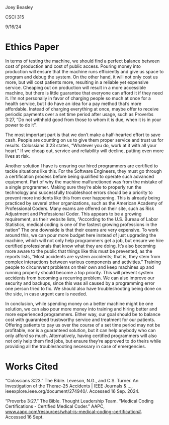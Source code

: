 Joey Beasley

CSCI 315

9/16/24

Ethics Paper
========
In terms of testing the machine, we should find a perfect balance between cost of production and cost of public access. Pouring money into production will ensure that the machine runs efficiently and give us space to program and debug the system. On the other hand, it will not only cost us more, but will cost patients more, resulting in a reliable yet expensive service. Cheaping out on production will result in a more accessible machine, but there is little guarantee that everyone can afford it if they need it. I’m not personally in favor of charging people so much at once for a health service, but I do have an idea for a pay method that’s more affordable. Instead of charging everything at once, maybe offer to receive periodic payments over a set time period after usage, such as Proverbs 3:27, “Do not withhold good from those to whom it is due, when it is in your power to do it”.

The most important part is that we don’t make a half-hearted effort to save cash. People are counting on us to give them proper service and trust us for results. Colossians 3:23 states, “Whatever you do, work at it with all your heart.” If we cheap out, service and reliability will decline, putting even more lives at risk.

Another solution I have is ensuring our hired programmers are certified to tackle situations like this. For the Software Engineers, they must go through a certification process before being qualified to operate such advanced equipment. Part of why the machine malfunctioned was from the mistake of a single programmer. Making sure they’re able to properly run the technology and successfully troubleshoot errors should be a priority to prevent more incidents like this from ever happening. This is already being practiced by several other organizations, such as the American Academy of Professional Coders. Many exams are offered on their site, such as Risk Adjustment and Professional Coder. This appears to be a growing requirement, as their website lists, “According to the U.S. Bureau of Labor Statistics, medical coding is one of the fastest growing professions in the nation” The one downside is that their exams are very expensive. To work around this, we can pour more budget here instead of just upgrading the machine, which will not only help programmers get a job, but ensure we hire certified professionals that know what they are doing. It’s also becoming more aware to the public that things like this must be prevented, as the reports lists, “Most accidents are system accidents; that is, they stem from complex interactions between various components and activities.” Training people to circumvent problems on their own and keep machines up and running properly should become a top priority. This will prevent system accidents from becoming a recurring problem. We can also improve our security and backups, since this was all caused by a programming error one person tried to fix. We should also have troubleshooting being done on the side, in case urgent care is needed.

In conclusion, while spending money on a better machine might be one solution, we can also pour more money into training and hiring better and more experienced programmers. Either way, our goal should be to balance cost with guaranteed trustworthy service and treatment for our patients. Offering patients to pay us over the course of a set time period may not be profitable, nor is a guaranteed solution, but it can help anybody who can only afford so much. Alternatively, having certified programmers will also not only help them find jobs, but ensure they’re approved to do theirs while providing all the troubleshooting necessary in case of emergencies.</p>

Works Cited
====
“Colossians 3:23.” The Bible. 
Leveson, N.G., and C.S. Turner. An Investigation of the Therac-25 Accidents | IEEE Journals & ..., ieeexplore.ieee.org/document/274940/. Accessed 16 Sep. 2024.

“Proverbs 3:27.” The Bible. 
Thought Leadership Team. “Medical Coding Certifications - Certified Medical Coder.” AAPC, www.aapc.com/resources/what-is-medical-coding-certification#. Accessed 16 Sept.

